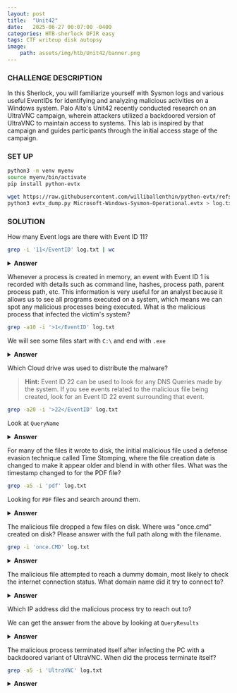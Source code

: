 ```yaml
---
layout: post
title:  "Unit42"
date:   2025-06-27 00:07:00 -0400
categories: HTB-sherlock DFIR easy
tags: CTF writeup disk autopsy 
image:
    path: assets/img/htb/Unit42/banner.png
---
```


### CHALLENGE DESCRIPTION
In this Sherlock, you will familiarize yourself with Sysmon logs and various useful EventIDs for identifying and analyzing malicious activities on a Windows system. Palo Alto's Unit42 recently conducted research on an UltraVNC campaign, wherein attackers utilized a backdoored version of UltraVNC to maintain access to systems. This lab is inspired by that campaign and guides participants through the initial access stage of the campaign.

### SET UP
```bash
python3 -m venv myenv
source myenv/bin/activate
pip install python-evtx

wget https://raw.githubusercontent.com/williballenthin/python-evtx/refs/heads/master/evtx_scripts/evtx_dump.py
python3 evtx_dump.py Microsoft-Windows-Sysmon-Operational.evtx > log.txt 
```

### SOLUTION 
How many Event logs are there with Event ID 11?

```bash
grep -i '11</EventID' log.txt | wc
```

<details>
<summary><b>Answer</b></summary>
56
</details>

Whenever a process is created in memory, an event with Event ID 1 is recorded with details such as command line, hashes, process path, parent process path, etc. This information is very useful for an analyst because it allows us to see all programs executed on a system, which means we can spot any malicious processes being executed. What is the malicious process that infected the victim's system?

```bash
grep -a10 -i '>1</EventID' log.txt 
```
We will see some files start with `C:\` and end with `.exe`

<details>
<summary><b>Answer</b></summary>
C:\Users\CyberJunkie\Downloads\Preventivo24.02.14.exe.exe
</details>

Which Cloud drive was used to distribute the malware?

> **Hint:** Event ID 22 can be used to look for any DNS Queries made by the system. If you see events related to the malicious file being created, look for an Event ID 22 event surrounding that event.

```bash
grep -a20 -i '>22</EventID' log.txt 
```
Look at `QueryName`

<details>
<summary><b>Answer</b></summary>
dropbox
</details>

For many of the files it wrote to disk, the initial malicious file used a defense evasion technique called Time Stomping, where the file creation date is changed to make it appear older and blend in with other files. What was the timestamp changed to for the PDF file?

```bash
grep -a5 -i 'pdf' log.txt
```

Looking for `PDF` files and search around them.

<details>
<summary><b>Answer</b></summary>
2024-01-14 08:10:06
</details>

The malicious file dropped a few files on disk. Where was "once.cmd" created on disk? Please answer with the full path along with the filename.

```bash
grep -i 'once.CMD' log.txt 
```

<details>
<summary><b>Answer</b></summary>
C:\Users\CyberJunkie\AppData\Roaming\Photo and Fax Vn\Photo and vn 1.1.2\install\F97891C\WindowsVolume\Games\once.cmd
</details>

The malicious file attempted to reach a dummy domain, most likely to check the internet connection status. What domain name did it try to connect to?
<details>

> **Hint:** Filter for Event ID 22 and look for the image field.

```bash
grep -a20 -i '>22</EventID' log.txt 
```

<summary><b>Answer</b></summary>
www.example.com
</details>

Which IP address did the malicious process try to reach out to?

We can get the answer from the above by looking at `QueryResults`

<details>
<summary><b>Answer</b></summary>
93.184.216.34
</details>

The malicious process terminated itself after infecting the PC with a backdoored variant of UltraVNC. When did the process terminate itself?

```bash
grep -a5 -i 'UltraVNC' log.txt 
```

<details>
<summary><b>Answer</b></summary>
2024-02-14 03:41:58
</details>
